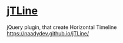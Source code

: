 # <a href="https://naadydev.github.io/jTLine/"> jTLine </a>
jQuery plugin, that create Horizontal Timeline https://naadydev.github.io/jTLine/
